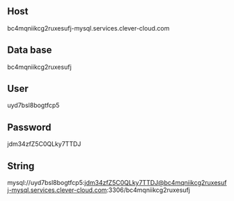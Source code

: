## Host
bc4mqniikcg2ruxesufj-mysql.services.clever-cloud.com

## Data base
bc4mqniikcg2ruxesufj

## User
uyd7bsl8bogtfcp5

## Password
jdm34zfZ5C0QLky7TTDJ

## String
mysql://uyd7bsl8bogtfcp5:jdm34zfZ5C0QLky7TTDJ@bc4mqniikcg2ruxesufj-mysql.services.clever-cloud.com:3306/bc4mqniikcg2ruxesufj